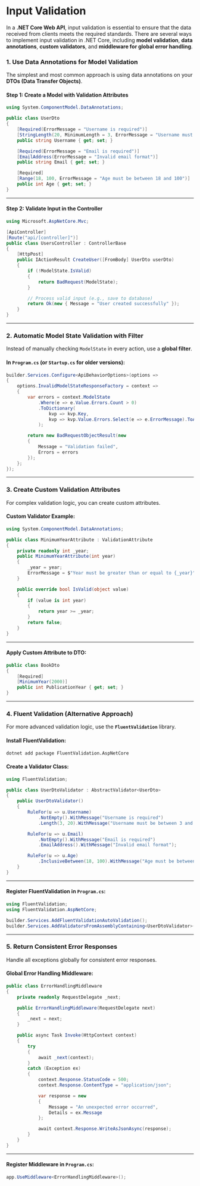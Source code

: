# Input Validation
In a **.NET Core Web API**, input validation is essential to ensure that the data received from clients meets the required standards. There are several ways to implement input validation in .NET Core, including **model validation**, **data annotations**, **custom validators**, and **middleware for global error handling**.

### **1. Use Data Annotations for Model Validation**
The simplest and most common approach is using data annotations on your **DTOs (Data Transfer Objects)**.

#### **Step 1: Create a Model with Validation Attributes**
```csharp
using System.ComponentModel.DataAnnotations;

public class UserDto
{
    [Required(ErrorMessage = "Username is required")]
    [StringLength(20, MinimumLength = 3, ErrorMessage = "Username must be between 3 and 20 characters")]
    public string Username { get; set; }

    [Required(ErrorMessage = "Email is required")]
    [EmailAddress(ErrorMessage = "Invalid email format")]
    public string Email { get; set; }

    [Required]
    [Range(18, 100, ErrorMessage = "Age must be between 18 and 100")]
    public int Age { get; set; }
}
```

---

#### **Step 2: Validate Input in the Controller**
```csharp
using Microsoft.AspNetCore.Mvc;

[ApiController]
[Route("api/[controller]")]
public class UsersController : ControllerBase
{
    [HttpPost]
    public IActionResult CreateUser([FromBody] UserDto userDto)
    {
        if (!ModelState.IsValid)
        {
            return BadRequest(ModelState);
        }

        // Process valid input (e.g., save to database)
        return Ok(new { Message = "User created successfully" });
    }
}
```

---

### **2. Automatic Model State Validation with Filter**
Instead of manually checking `ModelState` in every action, use a **global filter**.

#### **In `Program.cs` (or `Startup.cs` for older versions):**
```csharp
builder.Services.Configure<ApiBehaviorOptions>(options =>
{
    options.InvalidModelStateResponseFactory = context =>
    {
        var errors = context.ModelState
            .Where(e => e.Value.Errors.Count > 0)
            .ToDictionary(
                kvp => kvp.Key,
                kvp => kvp.Value.Errors.Select(e => e.ErrorMessage).ToArray()
            );

        return new BadRequestObjectResult(new
        {
            Message = "Validation failed",
            Errors = errors
        });
    };
});
```

---

### **3. Create Custom Validation Attributes**
For complex validation logic, you can create custom attributes.

#### **Custom Validator Example:**
```csharp
using System.ComponentModel.DataAnnotations;

public class MinimumYearAttribute : ValidationAttribute
{
    private readonly int _year;
    public MinimumYearAttribute(int year)
    {
        _year = year;
        ErrorMessage = $"Year must be greater than or equal to {_year}";
    }

    public override bool IsValid(object value)
    {
        if (value is int year)
        {
            return year >= _year;
        }
        return false;
    }
}
```

---

#### **Apply Custom Attribute to DTO:**
```csharp
public class BookDto
{
    [Required]
    [MinimumYear(2000)]
    public int PublicationYear { get; set; }
}
```

---

### **4. Fluent Validation (Alternative Approach)**
For more advanced validation logic, use the **`FluentValidation`** library.

#### **Install FluentValidation:**
```bash
dotnet add package FluentValidation.AspNetCore
```

#### **Create a Validator Class:**
```csharp
using FluentValidation;

public class UserDtoValidator : AbstractValidator<UserDto>
{
    public UserDtoValidator()
    {
        RuleFor(u => u.Username)
            .NotEmpty().WithMessage("Username is required")
            .Length(3, 20).WithMessage("Username must be between 3 and 20 characters");

        RuleFor(u => u.Email)
            .NotEmpty().WithMessage("Email is required")
            .EmailAddress().WithMessage("Invalid email format");

        RuleFor(u => u.Age)
            .InclusiveBetween(18, 100).WithMessage("Age must be between 18 and 100");
    }
}
```

---

#### **Register FluentValidation in `Program.cs`:**
```csharp
using FluentValidation;
using FluentValidation.AspNetCore;

builder.Services.AddFluentValidationAutoValidation();
builder.Services.AddValidatorsFromAssemblyContaining<UserDtoValidator>();
```

---

### **5. Return Consistent Error Responses**
Handle all exceptions globally for consistent error responses.

#### **Global Error Handling Middleware:**
```csharp
public class ErrorHandlingMiddleware
{
    private readonly RequestDelegate _next;

    public ErrorHandlingMiddleware(RequestDelegate next)
    {
        _next = next;
    }

    public async Task Invoke(HttpContext context)
    {
        try
        {
            await _next(context);
        }
        catch (Exception ex)
        {
            context.Response.StatusCode = 500;
            context.Response.ContentType = "application/json";

            var response = new
            {
                Message = "An unexpected error occurred",
                Details = ex.Message
            };

            await context.Response.WriteAsJsonAsync(response);
        }
    }
}
```

---

#### **Register Middleware in `Program.cs`:**
```csharp
app.UseMiddleware<ErrorHandlingMiddleware>();
```
